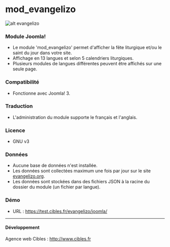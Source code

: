 # mod_evangelizo

![alt evangelizo](http://www.cibles.fr/images/evangelizo.png)

### Module Joomla!

* Le module 'mod_evangelizo' permet d'afficher la fête liturgique et/ou le saint du jour dans votre site.
* Affichage en 13 langues et selon 5 calendriers liturgiques.
* Plusieurs modules de langues différentes peuvent être affichés sur une seule page.

### Compatibilité

* Fonctionne avec Joomla! 3.

### Traduction

* L'administration du module supporte le français et l'anglais.

### Licence

* GNU v3

### Données

 * Aucune base de données n'est installée.
 * Les données sont collectées maximum une fois par jour sur le site [evangelizo.org](https://www.evangelizo.org).
 * Les données sont stockées dans des fichiers JSON à la racine du dossier du module (un fichier par langue).

### Démo

* URL : https://test.cibles.fr/evangelizo/joomla/

-------------

#### Développement

Agence web Cibles : http://www.cibles.fr
